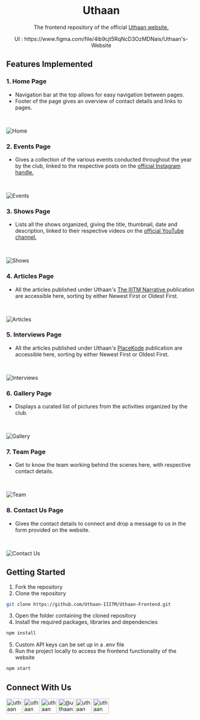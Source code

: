 <div align="center">

  <h1>Uthaan</h1>

  <p>
    The frontend repository of the official
    <a href="https://www.uthaan.org/">
    Uthaan website.
  </a>
  </p>
UI : https://www.figma.com/file/4ib9cjt5RqNcD3OzMDNais/Uthaan's-Website
</div>

<!-- FEATURES IMPLEMENTED -->

## Features Implemented

### 1. Home Page

- Navigation bar at the top allows for easy navigation between pages.
- Footer of the page gives an overview of contact details and links to pages.

<br/>

![Home](https://github.com/Uthaan-IIITM/Uthaan-Frontend/blob/main/src/assets/readme/ss/compressed/1.webp)

### 2. Events Page

- Gives a collection of the various events conducted throughout the year by the club, linked to the respective posts on the
  <a href="https://www.instagram.com/uthaaniiitm/">official Instagram handle.</a>
  
<br/> 
 
![Events](https://github.com/Uthaan-IIITM/Uthaan-Frontend/blob/main/src/assets/readme/ss/compressed/2.webp)

### 3. Shows Page

- Lists all the shows organized, giving the title, thumbnail, date and description, linked to their respective videos on the
  <a href="https://www.youtube.com/c/UthaanIIITM/">official YouTube channel.</a>
  
<br/>

![Shows](https://github.com/Uthaan-IIITM/Uthaan-Frontend/blob/main/src/assets/readme/ss/compressed/3.webp)

### 4. Articles Page

- All the articles published under Uthaan's
  <a href="https://medium.com/the-iiitm-narrative"> The IIITM Narrative </a>
  publication are accessible here, sorting by either Newest First or Oldest First.
  
<br/>

![Articles](https://github.com/Uthaan-IIITM/Uthaan-Frontend/blob/main/src/assets/readme/ss/compressed/4.webp)

### 5. Interviews Page

- All the articles published under Uthaan's
  <a href="https://medium.com/uthaan/tagged/education">PlaceKode</a>
  publication are accessible here, sorting by either Newest First or Oldest First.
  
<br/>

![Interviews](https://github.com/Uthaan-IIITM/Uthaan-Frontend/blob/main/src/assets/readme/ss/compressed/5.webp)

### 6. Gallery Page

- Displays a curated list of pictures from the activities organized by the club.

<br/>

![Gallery](https://github.com/Uthaan-IIITM/Uthaan-Frontend/blob/main/src/assets/readme/ss/compressed/6.webp)

### 7. Team Page

- Get to know the team working behind the scenes here, with respective contact details.

<br/>

![Team](https://github.com/Uthaan-IIITM/Uthaan-Frontend/blob/main/src/assets/readme/ss/compressed/7.webp)

### 8. Contact Us Page

- Gives the contact details to connect and drop a message to us in the form provided on the website.

<br/>

![Contact Us](https://github.com/Uthaan-IIITM/Uthaan-Frontend/blob/main/src/assets/readme/ss/compressed/8.webp)


<!-- GETTING STARTED -->

## Getting Started

1. Fork the repository
2. Clone the repository

```sh
git clone https://github.com/Uthaan-IIITM/Uthaan-Frontend.git
```

3. Open the folder containing the cloned repository
4. Install the required packages, libraries and dependencies

```sh
npm install
```

5. Custom API keys can be set up in a .env file
6. Run the project locally to access the frontend functionality of the website

```sh
npm start
```

<!-- CONTACT US -->

## Connect With Us

<div>
<a href="https://github.com/Uthaan-IIITM" target="blank"><img align="center" src="https://github.com/Uthaan-IIITM/Uthaan-Frontend/blob/main/src/assets/readme/github.svg" alt="uthaan" height="40" width="42" /></a>
<a href="https://www.linkedin.com/company/uthaan-iiitm/" target="blank"><img align="center" src="https://github.com/Uthaan-IIITM/Uthaan-Frontend/blob/main/src/assets/readme/linkedin.svg" alt="uthaan" height="40" width="42" /></a>
<a href="https://www.facebook.com/uthaaniiitmg/" target="blank"><img align="center" src="https://github.com/Uthaan-IIITM/Uthaan-Frontend/blob/main/src/assets/readme/fb.svg" alt="uthaan" height="40" width="42" /></a>
<a href="https://medium.com/uthaan" target="blank"><img align="center" src="https://github.com/Uthaan-IIITM/Uthaan-Frontend/blob/main/src/assets/readme/medium.svg" alt="@uthaan" height="40" width="42" /></a>
<a href="https://www.instagram.com/uthaaniiitm/" target="blank"><img align="center" src="https://github.com/Uthaan-IIITM/Uthaan-Frontend/blob/main/src/assets/readme/ig.svg" alt="uthaan" height="40" width="42" /></a>
<a href="https://www.youtube.com/c/UthaanIIITM/" target="blank"><img align="center" src="https://github.com/Uthaan-IIITM/Uthaan-Frontend/blob/main/src/assets/readme/yt.svg" alt="uthaan" height="40" width="42" /></a>
</div>

